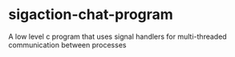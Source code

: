 # sigaction-chat-program
A low level c program that uses signal handlers for multi-threaded communication between processes
